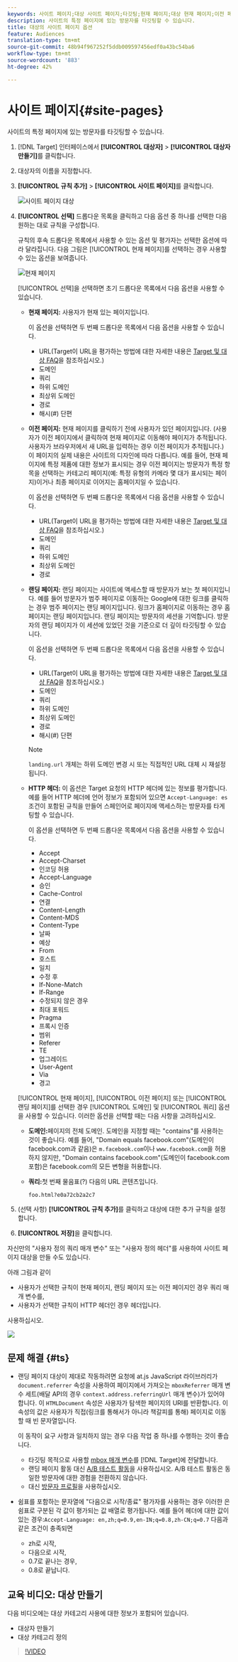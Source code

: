 ```yaml
---
keywords: 사이트 페이지;대상 사이트 페이지;타깃팅;현재 페이지;대상 현재 페이지;이전 페이지;대상 이전 페이지;대상 이전 페이지;대상 랜딩 페이지;대상 랜딩 페이지;http 헤더
description: 사이트의 특정 페이지에 있는 방문자를 타깃팅할 수 있습니다.
title: 대상의 사이트 페이지 옵션
feature: Audiences
translation-type: tm+mt
source-git-commit: 48b94f967252f5ddb009597456edf0a43bc54ba6
workflow-type: tm+mt
source-wordcount: '883'
ht-degree: 42%

---
```



# 사이트 페이지{#site-pages}

사이트의 특정 페이지에 있는 방문자를 타깃팅할 수 있습니다.

1. [!DNL Target] 인터페이스에서 **[!UICONTROL 대상자]** > **[!UICONTROL 대상자 만들기]**&#x200B;를 클릭합니다.
1. 대상자의 이름을 지정합니다.
1. **[!UICONTROL 규칙 추가]** > **[!UICONTROL 사이트 페이지]**&#x200B;를 클릭합니다.

   ![사이트 페이지 대상](assets/target_site_pages.png)

1. **[!UICONTROL 선택]** 드롭다운 목록을 클릭하고 다음 옵션 중 하나를 선택한 다음 원하는 대로 규칙을 구성합니다.

   규칙의 후속 드롭다운 목록에서 사용할 수 있는 옵션 및 평가자는 선택한 옵션에 따라 달라집니다. 다음 그림은 [!UICONTROL 현재 페이지]를 선택하는 경우 사용할 수 있는 옵션을 보여줍니다.

   ![현재 페이지](/help/c-target/c-audiences/c-target-rules/assets/current-page.png)

   [!UICONTROL 선택]을 선택하면 초기 드롭다운 목록에서 다음 옵션을 사용할 수 있습니다.

   * **현재 페이지:** 사용자가 현재 있는 페이지입니다.

      이 옵션을 선택하면 두 번째 드롭다운 목록에서 다음 옵션을 사용할 수 있습니다.

      * URL(Target이 URL을 평가하는 방법에 대한 자세한 내용은 [Target 및 대상 FAQ](/help/c-target/c-troubleshooting-targets-and-audiences/troubleshooting-targets-and-audiences.md)을 참조하십시오.)
      * 도메인
      * 쿼리
      * 하위 도메인
      * 최상위 도메인
      * 경로
      * 해시(#) 단편
   * **이전 페이지:** 현재 페이지를 클릭하기 전에 사용자가 있던 페이지입니다. (사용자가 이전 페이지에서 클릭하여 현재 페이지로 이동해야 페이지가 추적됩니다. 사용자가 브라우저에서 새 URL을 입력하는 경우 이전 페이지가 추적됩니다.) 이 페이지의 실제 내용은 사이트의 디자인에 따라 다릅니다. 예를 들어, 현재 페이지에 특정 제품에 대한 정보가 표시되는 경우 이전 페이지는 방문자가 특정 항목을 선택하는 카테고리 페이지(예: 특정 유형의 카메라 몇 대가 표시되는 페이지)이거나 최종 페이지로 이어지는 홈페이지일 수 있습니다.

      이 옵션을 선택하면 두 번째 드롭다운 목록에서 다음 옵션을 사용할 수 있습니다.

      * URL(Target이 URL을 평가하는 방법에 대한 자세한 내용은 [Target 및 대상 FAQ](/help/c-target/c-troubleshooting-targets-and-audiences/troubleshooting-targets-and-audiences.md)을 참조하십시오.)
      * 도메인
      * 쿼리
      * 하위 도메인
      * 최상위 도메인
      * 경로
   * **랜딩 페이지:** 랜딩 페이지는 사이트에 액세스할 때 방문자가 보는 첫 페이지입니다. 예를 들어 방문자가 범주 페이지로 이동하는 Google에 대한 링크를 클릭하는 경우 범주 페이지는 랜딩 페이지입니다. 링크가 홈페이지로 이동하는 경우 홈페이지는 랜딩 페이지입니다. 랜딩 페이지는 방문자의 세션을 기억합니다. 방문자의 랜딩 페이지가 이 세션에 있었던 것을 기준으로 더 깊이 타깃팅할 수 있습니다.

      이 옵션을 선택하면 두 번째 드롭다운 목록에서 다음 옵션을 사용할 수 있습니다.

      * URL(Target이 URL을 평가하는 방법에 대한 자세한 내용은 [Target 및 대상 FAQ](/help/c-target/c-troubleshooting-targets-and-audiences/troubleshooting-targets-and-audiences.md)을 참조하십시오.)
      * 도메인
      * 쿼리
      * 하위 도메인
      * 최상위 도메인
      * 경로
      * 해시(#) 단편

      >[!NOTE]
      >
      >`landing.url` 개체는 하위 도메인 변경 시 또는 직접적인 URL 대체 시 재설정됩니다.

   * **HTTP 헤더:** 이 옵션은 Target 요청의 HTTP 헤더에 있는 정보를 평가합니다. 예를 들어 HTTP 헤더에 언어 정보가 포함되어 있으면 `Accept-Language: es` 조건이 포함된 규칙을 만들어 스페인어로 페이지에 액세스하는 방문자를 타게팅할 수 있습니다.

      이 옵션을 선택하면 두 번째 드롭다운 목록에서 다음 옵션을 사용할 수 있습니다.

      * Accept
      * Accept-Charset
      * 인코딩 허용
      * Accept-Language
      * 승인
      * Cache-Control
      * 연결
      * Content-Length
      * Content-MDS
      * Content-Type
      * 날짜
      * 예상
      * From
      * 호스트
      * 일치
      * 수정 후
      * If-None-Match
      * If-Range
      * 수정되지 않은 경우
      * 최대 포워드
      * Pragma
      * 프록시 인증
      * 범위
      * Referer
      * TE
      * 업그레이드
      * User-Agent
      * Via
      * 경고

   [!UICONTROL 현재 페이지], [!UICONTROL 이전 페이지] 또는 [!UICONTROL 랜딩 페이지]를 선택한 경우 [!UICONTROL 도메인] 및 [!UICONTROL 쿼리] 옵션을 사용할 수 있습니다. 이러한 옵션을 선택할 때는 다음 사항을 고려하십시오.

   * **도메인:**&#x200B;페이지의 전체 도메인. 도메인을 지정할 때는 &quot;contains&quot;를 사용하는 것이 좋습니다. 예를 들어, &quot;Domain equals facebook.com&quot;(도메인이 facebook.com과 같음)은 `m.facebook.com`이나 `www.facebook.com`을 허용하지 않지만, &quot;Domain contains facebook.com&quot;(도메인이 facebook.com 포함)은 facebook.com의 모든 변형을 허용합니다.
   * **쿼리:**&#x200B;첫 번째 물음표(?) 다음의 URL 콘텐츠입니다. 

      `foo.html?e0a72cb2a2c7`





1. (선택 사항) **[!UICONTROL 규칙 추가]**&#x200B;를 클릭하고 대상에 대한 추가 규칙을 설정합니다.
1. **[!UICONTROL 저장]**&#x200B;을 클릭합니다.

자신만의 &quot;사용자 정의 쿼리 매개 변수&quot; 또는 &quot;사용자 정의 헤더&quot;를 사용하여 사이트 페이지 대상을 만들 수도 있습니다.

아래 그림과 같이

* 사용자가 선택한 규칙이 현재 페이지, 랜딩 페이지 또는 이전 페이지인 경우 쿼리 매개 변수를,
* 사용자가 선택한 규칙이 HTTP 헤더인 경우 헤더입니다.

사용하십시오.

![](assets/site_pages.png)

## 문제 해결 {#ts}

* 랜딩 페이지 대상이 제대로 작동하려면 요청에 at.js JavaScript 라이브러리가 `document.referrer` 속성을 사용하여 페이지에서 가져오는 `mboxReferrer` 매개 변수 세트(배달 API의 경우 `context.address.referringUrl` 매개 변수)가 있어야 합니다. 이 `HTMLDocument` 속성은 사용자가 탐색한 페이지의 URI를 반환합니다. 이 속성의 값은 사용자가 직접(링크를 통해서가 아니라 책갈피를 통해) 페이지로 이동할 때 빈 문자열입니다.

   이 동작이 요구 사항과 일치하지 않는 경우 다음 작업 중 하나를 수행하는 것이 좋습니다.

   * 타깃팅 목적으로 사용할 [mbox 매개 변수](/help/c-implementing-target/c-implementing-target-for-client-side-web/t-mbox-download/c-understanding-global-mbox/pass-parameters-to-global-mbox.md)를 [!DNL Target]에 전달합니다.
   * 랜딩 페이지 활동 대신 [A/B 테스트 활동](/help/c-activities/t-test-ab/test-ab.md)을 사용하십시오. A/B 테스트 활동은 동일한 방문자에 대한 경험을 전환하지 않습니다.
   * 대신 [방문자 프로필](/help/c-target/c-audiences/c-target-rules/visitor-profile.md)을 사용하십시오.

* 쉼표를 포함하는 문자열에 &quot;다음으로 시작/종료&quot; 평가자를 사용하는 경우 이러한
은 쉼표로 구분된 각 값이 평가되는 값 배열로 평가됩니다. 예를 들어 헤더에 대한 값이 있는 경우:`Accept-Language: en,zh;q=0.9,en-IN;q=0.8,zh-CN;q=0.7` 다음과 같은 조건이 충족되면
   * zh로 시작,
   * 다음으로 시작,
   * 0.7로 끝나는 경우,
   * 0.8로 끝납니다.

## 교육 비디오: 대상 만들기

다음 비디오에는 대상 카테고리 사용에 대한 정보가 포함되어 있습니다.

* 대상자 만들기
* 대상 카테고리 정의

>[!VIDEO](https://video.tv.adobe.com/v/17392)
